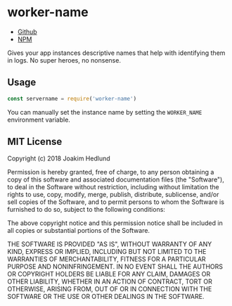 # worker-name

- [Github](https://github.com/Sleavely/worker-name)
- [NPM](https://www.npmjs.com/package/worker-name)

Gives your app instances descriptive names that help with identifying them in logs. No super heroes, no nonsense.

## Usage

```js
const servername = require('worker-name')
```

You can manually set the instance name by setting the `WORKER_NAME` environment variable.

## MIT License

Copyright (c) 2018 Joakim Hedlund

Permission is hereby granted, free of charge, to any person obtaining a copy
of this software and associated documentation files (the "Software"), to deal
in the Software without restriction, including without limitation the rights
to use, copy, modify, merge, publish, distribute, sublicense, and/or sell
copies of the Software, and to permit persons to whom the Software is
furnished to do so, subject to the following conditions:

The above copyright notice and this permission notice shall be included in all
copies or substantial portions of the Software.

THE SOFTWARE IS PROVIDED "AS IS", WITHOUT WARRANTY OF ANY KIND, EXPRESS OR
IMPLIED, INCLUDING BUT NOT LIMITED TO THE WARRANTIES OF MERCHANTABILITY,
FITNESS FOR A PARTICULAR PURPOSE AND NONINFRINGEMENT. IN NO EVENT SHALL THE
AUTHORS OR COPYRIGHT HOLDERS BE LIABLE FOR ANY CLAIM, DAMAGES OR OTHER
LIABILITY, WHETHER IN AN ACTION OF CONTRACT, TORT OR OTHERWISE, ARISING FROM,
OUT OF OR IN CONNECTION WITH THE SOFTWARE OR THE USE OR OTHER DEALINGS IN THE
SOFTWARE.
